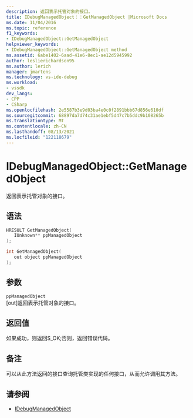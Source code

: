 ```yaml
---
description: 返回表示托管对象的接口。
title: IDebugManagedObject：：GetManagedObject |Microsoft Docs
ms.date: 11/04/2016
ms.topic: reference
f1_keywords:
- IDebugManagedObject::GetManagedObject
helpviewer_keywords:
- IDebugManagedObject::GetManagedObject method
ms.assetid: 6abe1402-6aad-41e6-8ec1-ae12d5945992
author: leslierichardson95
ms.author: lerich
manager: jmartens
ms.technology: vs-ide-debug
ms.workload:
- vssdk
dev_langs:
- CPP
- CSharp
ms.openlocfilehash: 2e5587b3e9d03ba4e0c0f2891bbb67d856e610df
ms.sourcegitcommit: 68897da7d74c31ae1ebf5d47c7b5ddc9b108265b
ms.translationtype: MT
ms.contentlocale: zh-CN
ms.lasthandoff: 08/13/2021
ms.locfileid: "122118679"
---
```

# <a name="idebugmanagedobjectgetmanagedobject"></a>IDebugManagedObject::GetManagedObject
返回表示托管对象的接口。

## <a name="syntax"></a>语法

```cpp
HRESULT GetManagedObject( 
   IUnknown** ppManagedObject
);
```

```cpp
int GetManagedObject(
   out object ppManagedObject
);
```

## <a name="parameters"></a>参数
`ppManagedObject`\
[out]返回表示托管对象的接口。

## <a name="return-value"></a>返回值
 如果成功，则返回S_OK;否则，返回错误代码。

## <a name="remarks"></a>备注
 可以从此方法返回的接口查询托管类实现的任何接口，从而允许调用其方法。

## <a name="see-also"></a>请参阅
- [IDebugManagedObject](../../../extensibility/debugger/reference/idebugmanagedobject.md)
